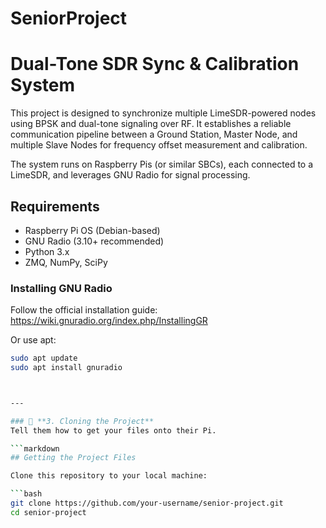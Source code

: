 # SeniorProject

# Dual-Tone SDR Sync & Calibration System

This project is designed to synchronize multiple LimeSDR-powered nodes using BPSK and dual-tone signaling over RF. It establishes a reliable communication pipeline between a Ground Station, Master Node, and multiple Slave Nodes for frequency offset measurement and calibration.

The system runs on Raspberry Pis (or similar SBCs), each connected to a LimeSDR, and leverages GNU Radio for signal processing.

## Requirements

- Raspberry Pi OS (Debian-based)
- GNU Radio (3.10+ recommended)
- Python 3.x
- ZMQ, NumPy, SciPy

### Installing GNU Radio
Follow the official installation guide:
https://wiki.gnuradio.org/index.php/InstallingGR

Or use apt:
```bash
sudo apt update
sudo apt install gnuradio



---

### 🔧 **3. Cloning the Project**
Tell them how to get your files onto their Pi.

```markdown
## Getting the Project Files

Clone this repository to your local machine:

```bash
git clone https://github.com/your-username/senior-project.git
cd senior-project
